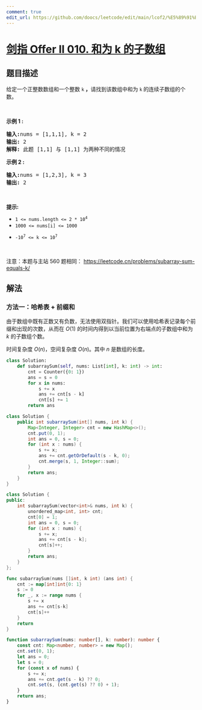 ```yaml
---
comment: true
edit_url: https://github.com/doocs/leetcode/edit/main/lcof2/%E5%89%91%E6%8C%87%20Offer%20II%20010.%20%E5%92%8C%E4%B8%BA%20k%20%E7%9A%84%E5%AD%90%E6%95%B0%E7%BB%84/README.md
---
```


# [剑指 Offer II 010. 和为 k 的子数组](https://leetcode.cn/problems/QTMn0o)

## 题目描述

<!-- 这里写题目描述 -->

<p>给定一个正整数数组和一个整数&nbsp;<code>k</code><strong> ，</strong>请找到该数组中和为&nbsp;<code>k</code><strong>&nbsp;</strong>的连续子数组的个数。</p>

<p>&nbsp;</p>

<p><strong>示例 1 :</strong></p>

<pre>
<strong>输入:</strong>nums = [1,1,1], k = 2
<strong>输出:</strong> 2
<strong>解释:</strong> 此题 [1,1] 与 [1,1] 为两种不同的情况
</pre>

<p><strong>示例 2&nbsp;:</strong></p>

<pre>
<strong>输入:</strong>nums = [1,2,3], k = 3
<strong>输出:</strong> 2
</pre>

<p>&nbsp;</p>

<p><strong>提示:</strong></p>

<ul>
	<li><code>1 &lt;= nums.length &lt;= 2 * 10<sup>4</sup></code></li>
	<li><code>1000 &lt;= nums[i] &lt;= 1000</code></li>
	<li>
	<p><code>-10<sup>7</sup>&nbsp;&lt;= k &lt;= 10<sup>7</sup></code></p>
	</li>
</ul>

<p>&nbsp;</p>

<p>注意：本题与主站 560&nbsp;题相同：&nbsp;<a href="https://leetcode.cn/problems/subarray-sum-equals-k/">https://leetcode.cn/problems/subarray-sum-equals-k/</a></p>

## 解法

### 方法一：哈希表 + 前缀和

由于数组中既有正数又有负数，无法使用双指针。我们可以使用哈希表记录每个前缀和出现的次数，从而在 $O(1)$ 的时间内得到以当前位置为右端点的子数组中和为 $k$ 的子数组个数。

时间复杂度 $O(n)$，空间复杂度 $O(n)$。其中 $n$ 是数组的长度。

<!-- tabs:start -->

```python
class Solution:
    def subarraySum(self, nums: List[int], k: int) -> int:
        cnt = Counter({0: 1})
        ans = s = 0
        for x in nums:
            s += x
            ans += cnt[s - k]
            cnt[s] += 1
        return ans
```

```java
class Solution {
    public int subarraySum(int[] nums, int k) {
        Map<Integer, Integer> cnt = new HashMap<>();
        cnt.put(0, 1);
        int ans = 0, s = 0;
        for (int x : nums) {
            s += x;
            ans += cnt.getOrDefault(s - k, 0);
            cnt.merge(s, 1, Integer::sum);
        }
        return ans;
    }
}
```

```cpp
class Solution {
public:
    int subarraySum(vector<int>& nums, int k) {
        unordered_map<int, int> cnt;
        cnt[0] = 1;
        int ans = 0, s = 0;
        for (int x : nums) {
            s += x;
            ans += cnt[s - k];
            cnt[s]++;
        }
        return ans;
    }
};
```

```go
func subarraySum(nums []int, k int) (ans int) {
	cnt := map[int]int{0: 1}
	s := 0
	for _, x := range nums {
		s += x
		ans += cnt[s-k]
		cnt[s]++
	}
	return
}
```

```ts
function subarraySum(nums: number[], k: number): number {
    const cnt: Map<number, number> = new Map();
    cnt.set(0, 1);
    let ans = 0;
    let s = 0;
    for (const x of nums) {
        s += x;
        ans += cnt.get(s - k) ?? 0;
        cnt.set(s, (cnt.get(s) ?? 0) + 1);
    }
    return ans;
}
```

<!-- tabs:end -->

<!-- end -->
